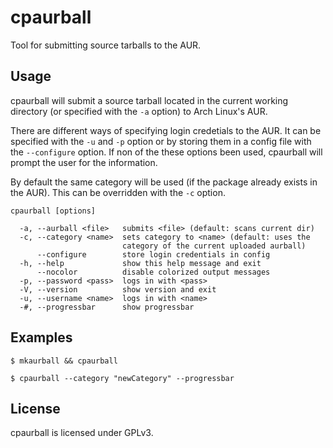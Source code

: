 # cpaurball

Tool for submitting source tarballs to the AUR.

## Usage

cpaurball will submit a source tarball located in the current working directory (or specified with the `-a` option) to Arch Linux's AUR.

There are different ways of specifying login credetials to the AUR. It can be specified with the `-u` and `-p` option or by storing them in a config file with the `--configure` option. If non of the these options been used, cpaurball will prompt the user for the information.

By default the same category will be used (if the package already exists in the AUR). This can be overridden with the `-c` option.

```
cpaurball [options]

  -a, --aurball <file>   submits <file> (default: scans current dir)
  -c, --category <name>  sets category to <name> (default: uses the 
                         category of the current uploaded aurball)
      --configure        store login credentials in config
  -h, --help             show this help message and exit
      --nocolor          disable colorized output messages
  -p, --password <pass>  logs in with <pass>
  -V, --version          show version and exit
  -u, --username <name>  logs in with <name>
  -#, --progressbar      show progressbar
```

## Examples

```
$ mkaurball && cpaurball
```
```
$ cpaurball --category "newCategory" --progressbar
```

## License

cpaurball is licensed under GPLv3.
